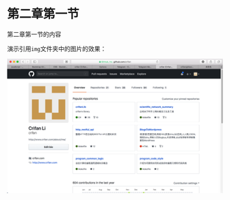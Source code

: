 # 第二章第一节

第二章第一节的内容

演示引用`img`文件夹中的图片的效果：

![crifan的github首页](../assets/img/crifan_github_home.png)
